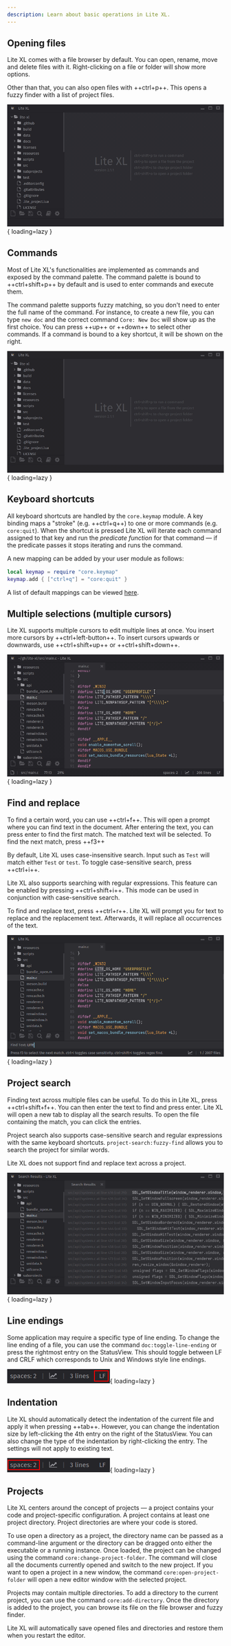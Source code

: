 ```yaml
---
description: Learn about basic operations in Lite XL.
---
```


## Opening files

Lite XL comes with a file browser by default.
You can open, rename, move and delete files with it.
Right-clicking on a file or folder will show more options.

Other than that, you can also open files with ++ctrl+p++.
This opens a fuzzy finder with a list of project files.

![Opening a file with the fuzzy finder][1]{ loading=lazy }

## Commands

Most of Lite XL's functionalities are implemented as commands and exposed by the command palette.
The command palette is bound to ++ctrl+shift+p++ by default and is
used to enter commands and execute them.

The command palette supports fuzzy matching, so you don't need to enter
the full name of the command. For instance, to create a new file, you can
type `new doc` and the correct command `Core: New Doc` will show up as the first choice.
You can press ++up++ or ++down++ to select other commands.
If a command is bound to a key shortcut, it will be shown on the right.

![Command palette in action][2]{ loading=lazy }

## Keyboard shortcuts

All keyboard shortcuts are handled by the `core.keymap` module.
A key binding maps a "stroke" (e.g. ++ctrl+q++) to one or more commands (e.g. `core:quit`).
When the shortcut is pressed Lite XL will iterate each command
assigned to that key and run the *predicate function* for that command —
if the predicate passes it stops iterating and runs the command.

A new mapping can be added by your user module as follows:

```lua
local keymap = require "core.keymap"
keymap.add { ["ctrl+q"] = "core:quit" }
```

A list of default mappings can be viewed [here][3].

## Multiple selections (multiple cursors)

Lite XL supports multiple cursors to edit multiple lines at once.
You insert more cursors by ++ctrl+left-button++.
To insert cursors upwards or downwards, use ++ctrl+shift+up++ or ++ctrl+shift+down++.

![Placing and editing text with multiple cursors][4]{ loading=lazy }

## Find and replace

To find a certain word, you can use ++ctrl+f++.
This will open a prompt where you can find text in the document.
After entering the text, you can press enter to find the first match.
The matched text will be selected.
To find the next match, press ++f3++

By default, Lite XL uses case-insensitive search.
Input such as `Test` will match either `Test` or `test`.
To toggle case-sensitive search, press ++ctrl+i++.

Lite XL also supports searching with regular expressions.
This feature can be enabled by pressing ++ctrl+shift+i++.
This mode can be used in conjunction with case-sensitive search.

To find and replace text, press ++ctrl+r++.
Lite XL will prompt you for text to replace and the replacement text.
Afterwards, it will replace all occurrences of the text.

![The find text prompt][5]{ loading=lazy }

## Project search

Finding text across multiple files can be useful.
To do this in Lite XL, press ++ctrl+shift+f++.
You can then enter the text to find and press enter.
Lite XL will open a new tab to display all the search results.
To open the file containing the match, you can click the entries.

Project search also supports case-sensitive search
and regular expressions with the same keyboard shortcuts.
`project-search:fuzzy-find` allows you to search the project for similar words.

Lite XL does not support find and replace text across a project.

![Project search result tab][6]{ loading=lazy }

## Line endings

Some application may require a specific type of line ending.
To change the line ending of a file, you can use the command `doc:toggle-line-ending`
or press the rightmost entry on the StatusView.
This should toggle between LF and CRLF which corresponds to Unix and Windows style line endings.

![Button to change line endings][7]{ loading=lazy }

## Indentation

Lite XL should automatically detect the indentation
of the current file and apply it when pressing ++tab++.
However, you can change the indentation size by left-clicking
the 4th entry on the right of the StatusView.
You can also change the type of the indentation by right-clicking the entry.
The settings will not apply to existing text.

![Changing the indentation of the file][8]{ loading=lazy }

## Projects

Lite XL centers around the concept of projects — a project contains your code
and project-specific configuration.
A project contains at least one project directory.
Project directories are where your code is stored.

To use open a directory as a project, the directory name can be passed as a command-line argument
or the directory can be dragged onto either the executable or a running instance.
Once loaded, the project can be changed using the command `core:change-project-folder`.
The command will close all the documents currently opened and switch to the new project.
If you want to open a project in a new window, the command `core:open-project-folder`
will open a new editor window with the selected project.

Projects may contain multiple directories.
To add a directory to the current project, you can use the command `core:add-directory`.
Once the directory is added to the project, you can browse its file on the file browser
and fuzzy finder.

Lite XL will automatically save opened files and directories and restore them
when you restart the editor.


[1]: ../assets/user-guide/opening-files.gif
[2]: ../assets/user-guide/command-palette.gif
[3]: ./keymap.md
[4]: ../assets/user-guide/multi-cursor.gif
[5]: ../assets/user-guide/find.png
[6]: ../assets/user-guide/project-search.png
[7]: ../assets/user-guide/line-endings.png
[8]: ../assets/user-guide/indent.png

